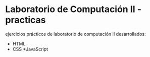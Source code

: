 # Laboratorio de Computación II - practicas
ejercicios prácticos de laboratorio de computación II desarrollados:
* HTML
* CSS
*JavaScript

